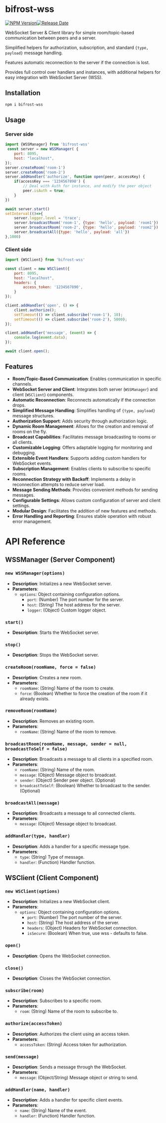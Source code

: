 # bifrost-wss

[![NPM Version](https://img.shields.io/npm/v/bifrost-wss.svg?&style=flat-square)](https://www.npmjs.org/package/bifrost-wss)[![Release Date](https://img.shields.io/github/release-date/alex-werner/bifrost-wss)](https://github.com/alex-werner/bifrost-wss/releases/latest)

WebSocket Server & Client library for simple room/topic-based communication between peers and a server.

Simplified helpers for authorization, subscription, and standard `{type, payload}` message handling.

Features automatic reconnection to the server if the connection is lost.

Provides full control over handlers and instances, with additional helpers for easy integration with WebSocket Server (WSS).


## Installation

```bash
npm i bifrost-wss
```

## Usage

### Server side 

```js
import {WSSManager} from 'bifrost-wss'
 const server = new WSSManager( {
    port: 8095,
    host: "localhost",
});
server.createRoom('room-1')
server.createRoom('room-2')
server.addHandler('authorize', function open(peer, accessKey) {
    if(accessKey === '1234567890') {
        // Deal with Auth for instance, and modify the peer object
        peer.isAuth = true;
    }
})

await server.start()
setInterval(()=>{
    server.logger.level = 'trace';
    server.broadcastRoom('room-1', {type: 'hello', payload: 'room1'})
    server.broadcastRoom('room-2', {type: 'hello', payload: 'room2'})
    server.broadcastAll({type: 'hello', payload: 'all'})
},1000)
```

### Client side


```js
import {WSClient} from 'bifrost-wss'

const client = new WSClient({
    port: 8095,
    host: "localhost",
    headers: {
        access_token: '1234567890',
    }
});

client.addHandler('open', () => {
    client.authorize();
    setTimeout(() => client.subscribe('room-1'), 10);
    setTimeout(() => client.subscribe('room-2'), 5000);
});

client.addHandler('message', (event) => {
    console.log(event.data);
});

await client.open();
```


## Features

- **Room/Topic-Based Communication**: Enables communication in specific channels.
- **WebSocket Server and Client**: Integrates both server (`WSSManager`) and client (`WSClient`) components.
- **Automatic Reconnection**: Reconnects automatically if the connection drops.
- **Simplified Message Handling**: Simplifies handling of `{type, payload}` message structures.
- **Authorization Support**: Adds security through authorization logic.
- **Dynamic Room Management**: Allows for the creation and removal of rooms on the fly.
- **Broadcast Capabilities**: Facilitates message broadcasting to rooms or all clients.
- **Customizable Logging**: Offers adaptable logging for monitoring and debugging.
- **Extensible Event Handlers**: Supports adding custom handlers for WebSocket events.
- **Subscription Management**: Enables clients to subscribe to specific rooms.
- **Reconnection Strategy with Backoff**: Implements a delay in reconnection attempts to reduce server load.
- **Message Sending Methods**: Provides convenient methods for sending messages.
- **Configurable Settings**: Allows custom configuration of server and client settings.
- **Modular Design**: Facilitates the addition of new features and methods.
- **Error Handling and Reporting**: Ensures stable operation with robust error management.

# API Reference

## WSSManager (Server Component)

### `new WSSManager(options)`
- **Description**: Initializes a new WebSocket server.
- **Parameters**:
    - `options`: Object containing configuration options.
        - `port`: (Number) The port number for the server.
        - `host`: (String) The host address for the server.
        - `logger`: (Object) Custom logger object.

### `start()`
- **Description**: Starts the WebSocket server.

### `stop()`
- **Description**: Stops the WebSocket server.

### `createRoom(roomName, force = false)`
- **Description**: Creates a new room.
- **Parameters**:
    - `roomName`: (String) Name of the room to create.
    - `force`: (Boolean) Whether to force the creation of the room if it already exists.

### `removeRoom(roomName)`
- **Description**: Removes an existing room.
- **Parameters**:
    - `roomName`: (String) Name of the room to remove.

### `broadcastRoom(roomName, message, sender = null, broadcastToSelf = false)`
- **Description**: Broadcasts a message to all clients in a specified room.
- **Parameters**:
    - `roomName`: (String) Name of the room.
    - `message`: (Object) Message object to broadcast.
    - `sender`: (Object) Sender peer object. (Optional)
    - `broadcastToSelf`: (Boolean) Whether to broadcast to the sender. (Optional)

### `broadcastAll(message)`
- **Description**: Broadcasts a message to all connected clients.
- **Parameters**:
    - `message`: (Object) Message object to broadcast.

### `addHandler(type, handler)`
- **Description**: Adds a handler for a specific message type.
- **Parameters**:
    - `type`: (String) Type of message.
    - `handler`: (Function) Handler function.

## WSClient (Client Component)

### `new WSClient(options)`
- **Description**: Initializes a new WebSocket client.
- **Parameters**:
    - `options`: Object containing configuration options.
        - `port`: (Number) The port number of the server.
        - `host`: (String) The host address of the server.
        - `headers`: (Object) Headers for WebSocket connection.
        - `isSecure`: (Boolean) When true, use wss - defaults to false.

### `open()`
- **Description**: Opens the WebSocket connection.

### `close()`
- **Description**: Closes the WebSocket connection.

### `subscribe(room)`
- **Description**: Subscribes to a specific room.
- **Parameters**:
    - `room`: (String) Name of the room to subscribe to.

### `authorize(accessToken)`
- **Description**: Authorizes the client using an access token.
- **Parameters**:
    - `accessToken`: (String) Access token for authorization.

### `send(message)`
- **Description**: Sends a message through the WebSocket.
- **Parameters**:
    - `message`: (Object/String) Message object or string to send.

### `addHandler(name, handler)`
- **Description**: Adds a handler for specific client events.
- **Parameters**:
    - `name`: (String) Name of the event.
    - `handler`: (Function) Handler function.
